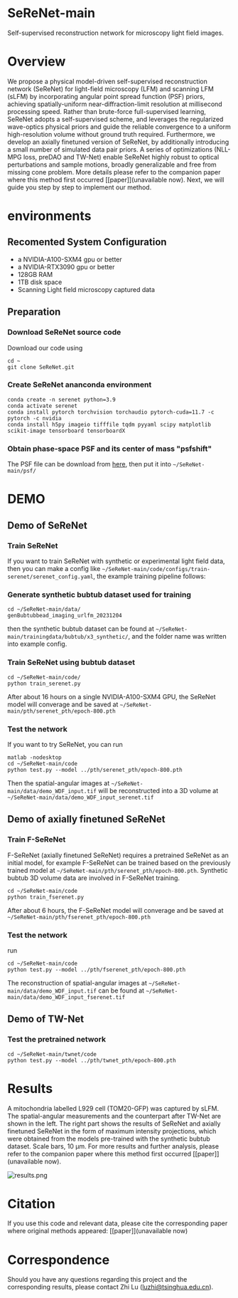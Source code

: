 # SeReNet-main

Self-supervised reconstruction network for microscopy light field images.

# Overview

We propose a physical model-driven self-supervised reconstruction network (SeReNet) for light-field microscopy (LFM) and scanning LFM (sLFM) by incorporating angular point spread function (PSF) priors, achieving spatially-uniform near-diffraction-limit resolution at millisecond processing speed. Rather than brute-force full-supervised learning, SeReNet adopts a self-supervised scheme, and leverages the regularized wave-optics physical priors and guide the reliable convergence to a uniform high-resolution volume without ground truth required. Furthermore, we develop an axially finetuned version of SeReNet, by additionally introducing a small number of simulated data pair priors. A series of optimizations (NLL-MPG loss, preDAO and TW-Net) enable SeReNet highly robust to optical perturbations and sample motions, broadly generalizable and free from missing cone problem.
More details please refer to the companion paper where this method first occurred [[paper]](unavailable now). Next, we will guide you step by step to implement our method.

# environments

## Recomented System Configuration

* a NVIDIA-A100-SXM4 gpu or better
* a NVIDIA-RTX3090 gpu or better
* 128GB RAM
* 1TB disk space
* Scanning Light field microscopy captured data

## Preparation

### Download SeReNet source code

Download our code using

```
cd ~
git clone SeReNet.git
```

### Create SeReNet ananconda environment

```
conda create -n serenet python=3.9
conda activate serenet
conda install pytorch torchvision torchaudio pytorch-cuda=11.7 -c pytorch -c nvidia
conda install h5py imageio tifffile tqdm pyyaml scipy matplotlib scikit-image tensorboard tensorboardX
```

### Obtain phase-space PSF and its center of mass "psfshift"

<!-- ```
cd ~/SeReNet/psf/psfcalc/

matlab
main_computePSF_serenet
``` -->

<!-- cd ~/SeReNet/psf/

python get_psfshift.py -->

The PSF file can be download from [here](www.baidu.com), then put it into `~/SeReNet-main/psf/`

# DEMO

## Demo of SeReNet

### Train SeReNet

If you want to train SeReNet with synthetic or experimental light field data, then you can make a config like `~/SeReNet-main/code/configs/train-serenet/serenet_config.yaml`, the example training pipeline follows:

### Generate synthetic bubtub dataset used for training

```
cd ~/SeReNet-main/data/
genBubtubbead_imaging_urlfm_20231204
```

then the synthetic bubtub dataset can be found at `~/SeReNet-main/trainingdata/bubtub/x3_synthetic/`, and the folder name was written into example config.

### Train SeReNet using bubtub dataset

```
cd ~/SeReNet-main/code/
python train_serenet.py
```

After about 16 hours on a single NVIDIA-A100-SXM4 GPU, the SeReNet model will converage and be saved at `~/SeReNet-main/pth/serenet_pth/epoch-800.pth`

### Test the network

If you want to try SeReNet, you can run

```
matlab -nodesktop
cd ~/SeReNet-main/code
python test.py --model ../pth/serenet_pth/epoch-800.pth
```

Then the spatial-angular images at `~/SeReNet-main/data/demo_WDF_input.tif` will be reconstructed into a 3D volume at `~/SeReNet-main/data/demo_WDF_input_serenet.tif`

## Demo of axially finetuned SeReNet

### Train F-SeReNet

F-SeReNet (axially finetuned SeReNet) requires a pretrained SeReNet as an initial model, for example F-SeReNet can be trained based on the previously trained model at `~/SeReNet-main/pth/serenet_pth/epoch-800.pth`.  Synthetic bubtub 3D volume data are involved in F-SeReNet training.

```
cd ~/SeReNet-main/code
python train_fserenet.py
```

After about 6 hours, the F-SeReNet model will converage and be saved at `~/SeReNet-main/pth/fserenet_pth/epoch-800.pth`

### Test the network

run

```
cd ~/SeReNet-main/code
python test.py --model ../pth/fserenet_pth/epoch-800.pth
```

The reconstruction of spatial-angular images at `~/SeReNet-main/data/demo_WDF_input.tif` can be found at `~/SeReNet-main/data/demo_WDF_input_fserenet.tif`

## Demo of TW-Net

### Test the pretrained network

```
cd ~/SeReNet-main/twnet/code
python test.py --model ../pth/twnet_pth/epoch-800.pth
```

# Results

A mitochondria labelled L929 cell (TOM20-GFP) was captured by sLFM. The spatial-angular measurements and the counterpart after TW-Net are shown in the left. The right part shows the results of SeReNet and axially finetuned SeReNet in the form of maximum intensity projections, which were obtained from the models pre-trained with the synthetic bubtub dataset. Scale bars, 10 μm. For more results and further analysis, please refer to the companion paper where this method first occurred [[paper]](unavailable now).

![results.png](images/results.png)

# Citation

If you use this code and relevant data, please cite the corresponding paper where original methods appeared:
[[paper]](unavailable now)

# Correspondence

Should you have any questions regarding this project and the corresponding results, please contact Zhi Lu (luzhi@tsinghua.edu.cn).
